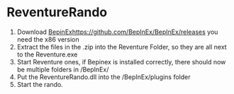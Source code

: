 # ReventureRando
1. Download [BepinEx](https://github.com/BepInEx/BepInEx/releases)https://github.com/BepInEx/BepInEx/releases you need the x86 version
2. Extract the files in the .zip into the Reventure Folder, so they are all next to the Reventure.exe
3. Start Reventure ones, if Bepinex is installed correctly, there should now be multiple folders in /BepInEx/
4. Put the ReventureRando.dll into the /BepInEx/plugins folder
5. Start the rando.
